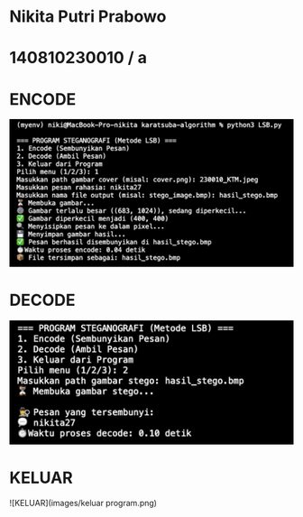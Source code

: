 # Nikita Putri Prabowo
# 140810230010 / a

# ENCODE
![ENCODE](images/encode.png)  

# DECODE
![DECODE](images/decode.png)  

# KELUAR
![KELUAR](images/keluar program.png)
